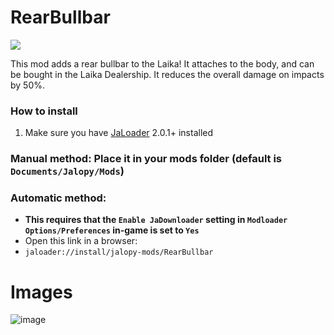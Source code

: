 # RearBullbar

[![](https://img.shields.io/github/downloads/Jalopy-Mods/RearBullbar/total)](#)

This mod adds a rear bullbar to the Laika! It attaches to the body, and can be bought in the Laika Dealership. It reduces the overall damage on impacts by 50%.

### How to install
1. Make sure you have [JaLoader](https://github.com/theLeaxx/JaLoader) 2.0.1+ installed
### Manual method: Place it in your mods folder (default is `Documents/Jalopy/Mods`)
### Automatic method: 
* **This requires that the `Enable JaDownloader` setting in `Modloader Options/Preferences` in-game is set to `Yes`**
* Open this link in a browser:
* `jaloader://install/jalopy-mods/RearBullbar`

# Images
![image](https://github.com/Jalopy-Mods/RearBullbar/assets/101940826/5a649667-3a66-48cb-9d45-a91d12171e23)
